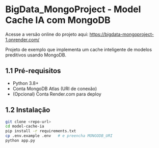 # BigData_MongoProject - Model Cache IA com MongoDB

 Acesse a versão online do projeto aqui: https://bigdata-mongoproject-1.onrender.com/

Projeto de exemplo que implementa um cache inteligente de modelos preditivos usando MongoDB.

## 1.1 Pré-requisitos
- Python 3.8+
- Conta MongoDB Atlas (URI de conexão)
- (Opcional) Conta Render.com para deploy

## 1.2 Instalação
```bash
git clone <repo-url>
cd model-cache-ia
pip install -r requirements.txt
cp .env.example .env   # e preencha MONGODB_URI
python app.py
